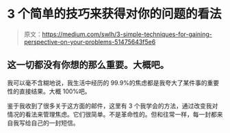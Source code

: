 # 3 个简单的技巧来获得对你的问题的看法

> 原文：<https://medium.com/swlh/3-simple-techniques-for-gaining-perspective-on-your-problems-51475643f5e6>

## 这一切都没有你想的那么重要。大概吧。

我可以毫不含糊地说，我生活中经历的 99.9%的焦虑都是我夸大了某件事的重要性的直接结果。大概 100%吧。

鉴于我收到了很多关于这方面的邮件，这里有 3 个我学会的方法，通过改变我对情况的看法来管理焦虑。它们很简单。不是革命性的。但和往常一样，每一封都来自我写给自己的一封短信。